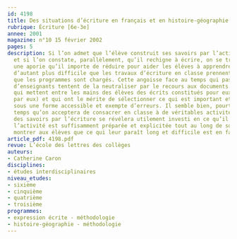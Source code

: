 ```yaml
---
id: 4198
title: Des situations d’écriture en français et en histoire-géographie 
rubrique: Écriture [6e-3e]
annee: 2001
magazine: n°10 15 février 2002
pages: 5
description: Si l’on admet que l’élève construit ses savoirs par l’activité d’écriture
  et si l’on constate, parallèlement, qu’il rechigne à écrire, on se trouve devant
  une aporie qu’il importe de réduire pour aider les élèves à apprendre. Cela est
  d’autant plus difficile que les travaux d’écriture en classe prennent du temps et
  que les programmes sont chargés. Cette angoisse face au temps qui passe, beaucoup
  d’enseignants tentent de la neutraliser par le recours aux documents photocopiés,
  qui mettent entre les mains des élèves des écrits constitués pour eux (mais non
  par eux) et qui ont le mérite de sélectionner ce qui est important et de le présenter
  sous une forme accessible et exempte d’erreurs. Il semble bien, pourtant, que le
  temps qu’on acceptera de consacrer en classe à de véritables activités de construction
  des savoirs par l’écriture se révélera utilement investi en ce qu’il pourra, si
  l’activité est suffisamment préparée et explicitée tout au long de son déroulement,
  montrer aux élèves que ce qui leur paraît long et difficile est en fait irremplaçable.
article_pdf: 4198.pdf
revue: L’école des lettres des collèges
auteurs:
- Catherine Caron
disciplines:
- études interdisciplinaires
niveau_etudes:
- sixième
- cinquième
- quatrième
- troisième
programmes:
- expression écrite - méthodologie
- histoire-géographie - méthodologie
---
```

